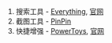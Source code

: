 1. 搜索工具 - [Everything](tools/Everything/Everything.md), [官网](https://www.voidtools.com/zh-cn/)
2. 截图工具 - [PinPin](https://pixpin.cn/)
3. 快捷增强 - [PowerToys](toolsPowerToys/PowerToys.md), [官网](https://learn.microsoft.com/en-us/windows/powertoys/install)